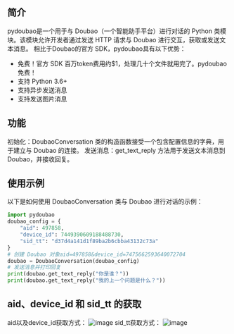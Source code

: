## 简介

pydoubao是一个用于与 Doubao（一个智能助手平台）进行对话的 Python 类模块。该模块允许开发者通过发送 HTTP 请求与 Doubao 进行交互，获取或发送文本消息。
相比于Doubao的官方 SDK，pydoubao具有以下优势：
- 免费！官方 SDK 百万token费用约$1，处理几十个文件就用完了。pydoubao 免费！
- 支持 Python 3.6+
- 支持异步发送消息
- 支持发送图片消息

## 功能

初始化：DoubaoConversation 类的构造函数接受一个包含配置信息的字典，用于建立与 Doubao 的连接。
发送消息：get_text_reply 方法用于发送文本消息到 Doubao，并接收回复。

## 使用示例

以下是如何使用 DoubaoConversation 类与 Doubao 进行对话的示例：
```python
import pydoubao
doubao_config = {
    "aid": 497858,
    "device_id": 7449390609188488730,
    "sid_tt": "d37d4a141d1f89ba2b6cbba43132c73a"
}
# 创建 Doubao 对象aid=497858&device_id=7475662593640072704
doubao = DoubaoConversation(doubao_config)
# 发送消息并打印回复
print(doubao.get_text_reply("你是谁？"))
print(doubao.get_text_reply("我的上一个问题是什么？"))
```
## aid、device_id 和 sid_tt 的获取
aid以及device_id获取方式：
![image](http://img.liuwenhao.ink/shared/aid-get.png)
sid_tt获取方式：
![image](http://img.liuwenhao.ink/shared/sid_tt.png)